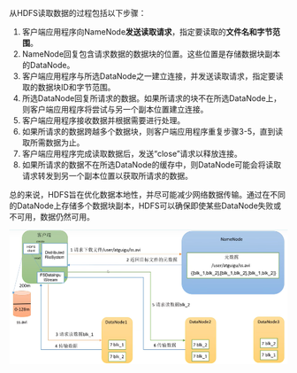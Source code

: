 从HDFS读取数据的过程包括以下步骤：

1. 客户端应用程序向NameNode**发送读取请求**，指定要读取的**文件名和字节范围**。
2. NameNode回复包含请求数据的数据块的位置。这些位置是存储数据块副本的DataNode。
3. 客户端应用程序与所选DataNode之一建立连接，并发送读取请求，指定要读取的数据块ID和字节范围。
4. 所选DataNode回复所请求的数据。如果所请求的块不在所选DataNode上，则客户端应用程序将尝试与另一个副本位置建立连接。
5. 客户端应用程序接收数据并根据需要进行处理。
6. 如果所请求的数据跨越多个数据块，则客户端应用程序重复步骤3-5，直到读取所需数据为止。
7. 客户端应用程序完成读取数据后，发送“close”请求以释放连接。
8. 如果所请求的数据不在所选DataNode的缓存中，则DataNode可能会将读取请求转发到另一个副本位置以获取所请求的数据。

总的来说，HDFS旨在优化数据本地性，并尽可能减少网络数据传输。通过在不同的DataNode上存储多个数据块副本，HDFS可以确保即使某些DataNode失败或不可用，数据仍然可用。

![image-20230318091105940](images\image-20230318091105940.png)